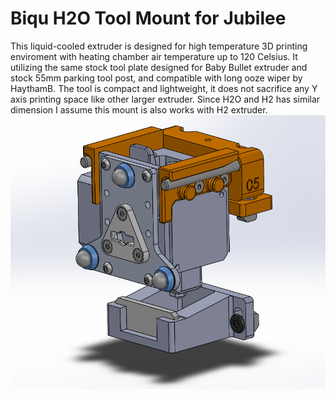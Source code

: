 # Biqu H2O Tool Mount for Jubilee

This liquid-cooled extruder is designed for high temperature 3D printing enviroment with heating chamber air temperature up to 120 Celsius. It utilizing the same stock tool plate designed for Baby Bullet extruder and stock 55mm parking tool post, and compatible with long ooze wiper by HaythamB. The tool is compact and lightweight, it does not sacrifice any Y axis printing space like other larger extruder. Since H2O and H2 has similar dimension I assume this mount is also works with H2 extruder.
![alt text](https://github.com/shauntsung/BiquH2oMountJubilee/blob/main/preview.png?raw=true)

